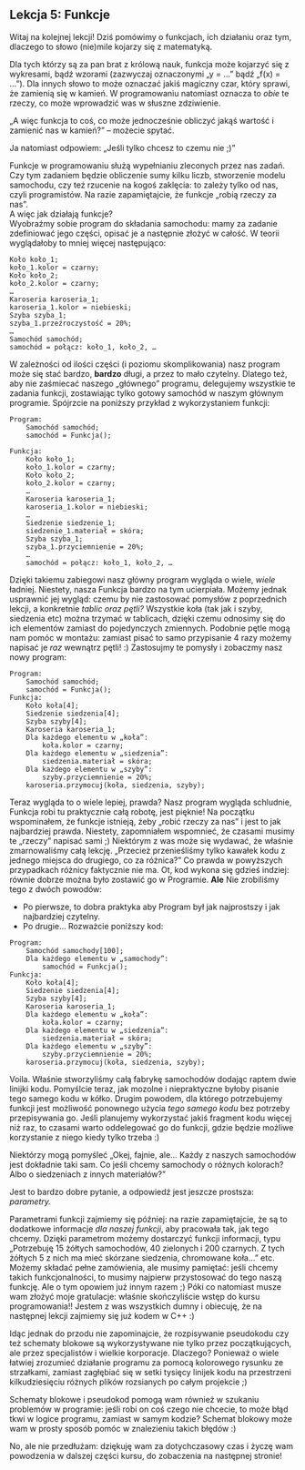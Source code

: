 <h2>Lekcja 5: Funkcje</h2>

Witaj na kolejnej lekcji! Dziś pomówimy o funkcjach, ich działaniu oraz tym, dlaczego to słowo (nie)mile kojarzy się z matematyką.

Dla tych którzy są za pan brat z królową nauk, funkcja może kojarzyć się z wykresami, bądź wzorami (zazwyczaj oznaczonymi „y = …” bądź „f(x) = …”). Dla innych słowo to może oznaczać jakiś magiczny czar, który sprawi, że zamienią się w kamień. W programowaniu natomiast oznacza to *obie* te rzeczy, co może wprowadzić was w słuszne zdziwienie.

„A więc funkcja to coś, co może jednocześnie obliczyć jakąś wartość i zamienić nas w kamień?” – możecie spytać.

Ja natomiast odpowiem: „Jeśli tylko chcesz to czemu nie ;)”

Funkcje w programowaniu służą wypełnianiu zleconych przez nas zadań. Czy tym zadaniem będzie obliczenie sumy kilku liczb, stworzenie modelu samochodu, czy też rzucenie na kogoś zaklęcia: to zależy tylko od nas, czyli programistów. Na razie zapamiętajcie, że funkcje „robią rzeczy za nas”.<br/>
A więc jak działają funkcje?<br/>
Wyobraźmy sobie program do składania samochodu: mamy za zadanie zdefiniować jego części, opisać je a następnie złożyć w całość. W teorii wyglądałoby to mniej więcej następująco:

```
Koło koło_1;
koło_1.kolor = czarny;
Koło koło_2;
koło_2.kolor = czarny;
…
Karoseria karoseria_1;
karoseria_1.kolor = niebieski;
Szyba szyba_1;
szyba_1.przeźroczystość = 20%;
…
Samochód samochód;
samochód = połącz: koło_1, koło_2, …
```

W zależności od ilości części (i poziomu skomplikowania) nasz program może się stać bardzo, **bardzo** długi, a przez to mało czytelny. Dlatego też, aby nie zaśmiecać naszego „głównego” programu, delegujemy wszystkie te zadania funkcji, zostawiając tylko gotowy samochód w naszym głównym programie. Spójrzcie na poniższy przykład z wykorzystaniem funkcji:

```
Program:
	Samochód samochód;
	samochód = Funkcja();

Funkcja:
	Koło koło_1;
	koło_1.kolor = czarny;
	Koło koło_2;
	koło_2.kolor = czarny;
	…
	Karoseria karoseria_1;
	karoseria_1.kolor = niebieski;
	…
	Siedzenie siedzenie_1;
	siedzenie_1.materiał = skóra;
	Szyba szyba_1;
	szyba_1.przyciemnienie = 20%;
	…
	samochód = połącz: koło_1, koło_2, …
```

Dzięki takiemu zabiegowi nasz główny program wygląda o wiele, *wiele* ładniej. Niestety, nasza Funkcja bardzo na tym ucierpiała. Możemy jednak usprawnić jej wygląd: czemu by nie zastosować pomysłów z poprzednich lekcji, a konkretnie *tablic oraz pętli?* Wszystkie koła (tak jak i szyby, siedzenia etc) można trzymać w tablicach, dzięki czemu odnosimy się do ich elementów zamiast do pojedynczych zmiennych. Podobnie pętle mogą nam pomóc w montażu: zamiast pisać to samo przypisanie 4 razy możemy napisać je *raz* wewnątrz pętli! :)
Zastosujmy te pomysły i zobaczmy nasz nowy program:

```
Program:
	Samochód samochód;
	samochód = Funkcja();
Funkcja:
	Koło koła[4];
	Siedzenie siedzenia[4];
	Szyba szyby[4];
	Karoseria karoseria_1;
	Dla każdego elementu w „koła”:
		koła.kolor = czarny;
	Dla każdego elementu w „siedzenia”:
		siedzenia.materiał = skóra;
	Dla każdego elementu w „szyby”:
		szyby.przyciemnienie = 20%;
	karoseria.przymocuj(koła, siedzenia, szyby);
```

Teraz wygląda to o wiele lepiej, prawda?
Nasz program wygląda schludnie, Funkcja robi tu praktycznie całą robotę, jest pięknie!
Na początku wspominałem, że funkcje istnieją, żeby „robić rzeczy za nas” i jest to jak najbardziej prawda. Niestety, zapomniałem wspomnieć, że czasami musimy te „rzeczy” napisać sami ;)
Niektórym z was może się wydawać, że właśnie zmarnowaliśmy całą lekcję. „Przecież przenieśliśmy tylko kawałek kodu z jednego miejsca do drugiego, co za różnica?”
Co prawda w powyższych przypadkach różnicy faktycznie nie ma. Ot, kod wykona się gdzieś indziej: równie dobrze można było zostawić go w Programie.
**Ale**
Nie zrobiliśmy tego z dwóch powodów:
- Po pierwsze, to dobra praktyka aby Program był jak najprostszy i jak najbardziej czytelny.
- Po drugie… Rozważcie poniższy kod:

```
Program:
	Samochód samochody[100];
	Dla każdego elementu w „samochody”:
		samochód = Funkcja();
Funkcja:
	Koło koła[4];
	Siedzenie siedzenia[4];
	Szyba szyby[4];
	Karoseria karoseria_1;
	Dla każdego elementu w „koła”:
		koła.kolor = czarny;
	Dla każdego elementu w „siedzenia”:
		siedzenia.materiał = skóra;
	Dla każdego elementu w „szyby”:
		szyby.przyciemnienie = 20%;
	karoseria.przymocuj(koła, siedzenia, szyby);
```

Voila. Właśnie stworzyliśmy całą fabrykę samochodów dodając raptem dwie linijki kodu. Pomyślcie teraz, jak mozolne i niepraktyczne byłoby pisanie tego samego kodu w kółko.
Drugim powodem, dla którego potrzebujemy funkcji jest możliwość ponownego użycia *tego samego kodu* bez potrzeby przepisywania go. Jeśli planujemy wykorzystać jakiś fragment kodu więcej niż raz, to czasami warto oddelegować go do funkcji, gdzie będzie możliwe korzystanie z niego kiedy tylko trzeba :)

Niektórzy mogą pomyśleć „Okej, fajnie, ale… Każdy z naszych samochodów jest dokładnie taki sam. Co jeśli chcemy samochody o różnych kolorach? Albo o siedzeniach z innych materiałów?”

Jest to bardzo dobre pytanie, a odpowiedź jest jeszcze prostsza: *parametry.*

Parametrami funkcji zajmiemy się później: na razie zapamiętajcie, że są to dodatkowe informacje *dla naszej funkcji*, aby pracowała tak, jak tego chcemy. Dzięki parametrom możemy dostarczyć funkcji informacji, typu „Potrzebuję 15 żółtych samochodów, 40 zielonych i 200 czarnych. Z tych żółtych 5 z nich ma mieć skórzane siedzenia, chromowane koła…” etc. Możemy składać pełne zamówienia, ale musimy pamiętać: jeśli chcemy takich funkcjonalności, to musimy najpierw przystosować do tego naszą funkcję. Ale o tym opowiem już innym razem ;)
Póki co natomiast musze wam złożyć moje gratulacje: właśnie skończyliście wstęp do kursu programowania!! Jestem z was wszystkich dumny i obiecuję, że na następnej lekcji zajmiemy się już kodem w C++ :)

Idąc jednak do przodu nie zapominajcie, że rozpisywanie pseudokodu czy też schematy blokowe są wykorzystywane nie tylko przez początkujących, ale przez specjalistów i wielkie korporacje. Dlaczego? Ponieważ o wiele łatwiej zrozumieć działanie programu za pomocą kolorowego rysunku ze strzałkami, zamiast zagłębiać się w setki tysięcy linijek kodu na przestrzeni kilkudziesięciu różnych plików rozsianych po całym projekcie ;)

Schematy blokowe i pseudokod pomogą wam również w szukaniu problemów w programie: jeśli robi on coś czego nie chcecie, to może błąd tkwi w logice programu, zamiast w samym kodzie? Schemat blokowy może wam w prosty sposób pomóc w znalezieniu takich błędów :)

No, ale nie przedłużam: dziękuję wam za dotychczasowy czas i życzę wam powodzenia w dalszej części kursu, do zobaczenia na następnej stronie!
